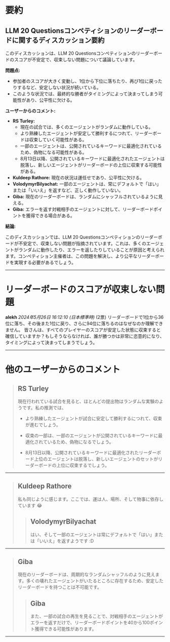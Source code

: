 # 要約 
## LLM 20 Questionsコンペティションのリーダーボードに関するディスカッション要約

このディスカッションは、LLM 20 Questionsコンペティションのリーダーボードのスコアが不安定で、収束しない問題について議論しています。

**問題点:**

* 参加者のスコアが大きく変動し、1位から下位に落ちたり、再び1位に戻ったりするなど、安定しない状況が続いている。
* このような状況では、最終的な勝者がタイミングによって決まってしまう可能性があり、公平性に欠ける。

**ユーザーからのコメント:**

* **RS Turley:** 
    * 現在の試合では、多くのエージェントがランダムに動作している。
    * より熟練したエージェントが安定して勝利するにつれて、リーダーボードは収束していく可能性がある。
    * 一部のエージェントは、公開されているキーワードに最適化されているため、偽物になる可能性がある。
    * 8月13日以降、公開されているキーワードに最適化されたエージェントは脱落し、新しいエージェントがリーダーボードの上位に収束する可能性がある。
* **Kuldeep Rathore:** 現在の状況は運任せであり、公平性に欠ける。
* **VolodymyrBilyachat:** 一部のエージェントは、常にデフォルトで「はい」または「いいえ」を返すなど、正しく動作していない。
* **Giba:** 現在のリーダーボードは、ランダムにシャッフルされているように見える。
* **Giba:** エラーを返す対戦相手のエージェントに対して、リーダーボードポイントを獲得できる場合がある。

**結論:**

このディスカッションでは、LLM 20 Questionsコンペティションのリーダーボードが不安定で、収束しない問題が指摘されています。これは、多くのエージェントがランダムに動作したり、エラーを返したりしていることが原因と考えられます。コンペティション主催者は、この問題を解決し、より公平なリーダーボードを実現する必要があるでしょう。


---
# リーダーボードのスコアが収束しない問題

**alekh** *2024年5月26日 16:12:10 (日本標準時)* (2票)
リーダーボードで1位から36位に落ち、その後また1位に戻り、さらに94位に落ちるのはなぜなのか理解できません。
皆さんは、すべてのプレイヤーのスコアが安定した状態に収束すると確信していますか？もしそうならなければ、誰が勝つかは非常に恣意的になり、タイミングによって決まってしまうでしょう。

---
# 他のユーザーからのコメント

> ## RS Turley
> 
> 現在行われている試合を見ると、ほとんどの提出物はランダムな実験のようです。私の推測では、
> 
> - より熟練したエージェントが試合に安定して勝利するにつれて、収束が進むでしょう。
> 
> - 収束の一部は、一部のエージェントが公開されているキーワードに最適化されているため、偽物になるでしょう。
> 
> - 8月13日以降、公開されているキーワードに最適化されたリーダーボード上位のエージェントは脱落し、新しいエージェントのセットがリーダーボードの上位に収束するでしょう。
> 
> 
> 
---
> ## Kuldeep Rathore
> 
> 私も同じように感じます。ここでは、運は人、場所、そして物事に依存しています 😂
> 
> 
> 
> > ## VolodymyrBilyachat
> > 
> > はい、そして一部のエージェントは常にデフォルトで「はい」または「いいえ」を返すようです :D
> > 
> > 
> > 
---
> ## Giba
> 
> 現在のリーダーボードは、周期的なランダムシャッフルのように見えます。多くの壊れたエージェントがいたるところに存在するため、安定したリーダーボードを持つことは不可能です。
> 
> 
> 
> > ## Giba
> > 
> > また、一部の試合の再生を見ることで、対戦相手のエージェントがエラーを返すだけで、リーダーボードポイントを40から100ポイント獲得できる可能性があります。
> > 
> > 
> > 
--- 

